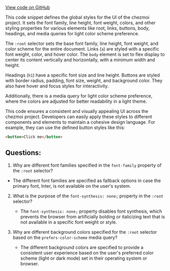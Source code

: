 [View code on GitHub](https://github.com/johan-weitner/chezmoi-ui.git/client/src/index.css)

This code snippet defines the global styles for the UI of the chezmoi project. It sets the font family, line height, font weight, colors, and other styling properties for various elements like root, links, buttons, body, headings, and media queries for light color scheme preference.

The `:root` selector sets the base font family, line height, font weight, and color scheme for the entire document. Links (`a`) are styled with a specific font weight, color, and hover color. The `body` element is set to flex display to center its content vertically and horizontally, with a minimum width and height.

Headings (`h1`) have a specific font size and line height. Buttons are styled with border radius, padding, font size, weight, and background color. They also have hover and focus styles for interactivity.

Additionally, there is a media query for light color scheme preference, where the colors are adjusted for better readability in a light theme.

This code ensures a consistent and visually appealing UI across the chezmoi project. Developers can easily apply these styles to different components and elements to maintain a cohesive design language. For example, they can use the defined button styles like this:

```html
<button>Click me</button>
```
## Questions: 
 1. Why are different font families specified in the `font-family` property of the `:root` selector?
   
   - The different font families are specified as fallback options in case the primary font, Inter, is not available on the user's system.

2. What is the purpose of the `font-synthesis: none;` property in the `:root` selector?

   - The `font-synthesis: none;` property disables font synthesis, which prevents the browser from artificially bolding or italicizing text that is not available in a specific font weight or style.

3. Why are different background colors specified for the `:root` selector based on the `prefers-color-scheme` media query?

   - The different background colors are specified to provide a consistent user experience based on the user's preferred color scheme (light or dark mode) set in their operating system or browser.